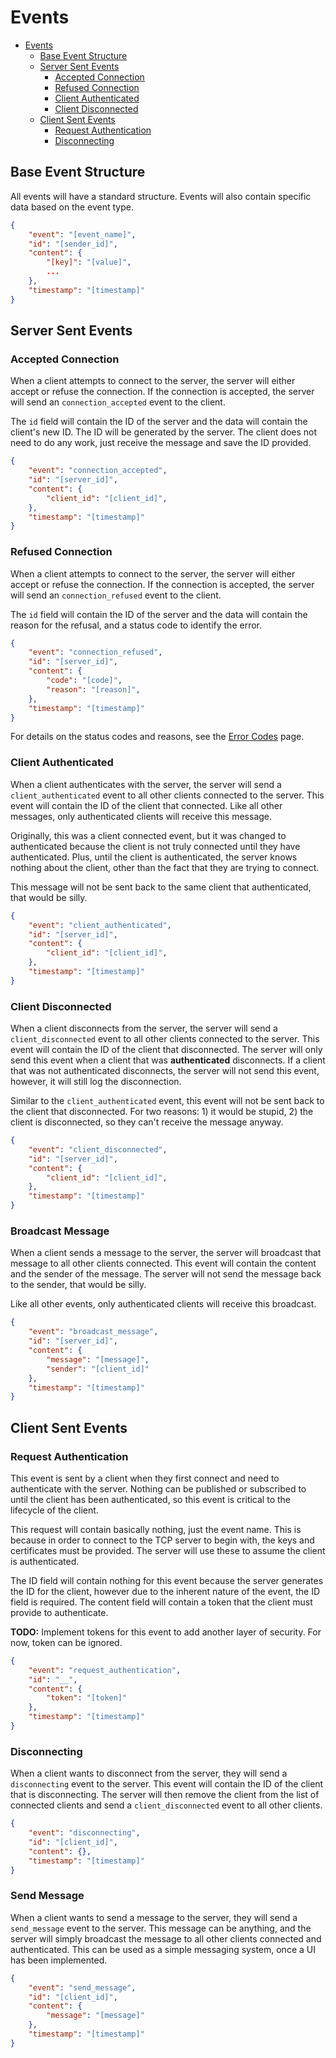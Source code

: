 # Events 

<!--toc:start-->
- [Events](#events)
  - [Base Event Structure](#base-event-structure)
  - [Server Sent Events](#server-sent-events)
    - [Accepted Connection](#accepted-connection)
    - [Refused Connection](#refused-connection)
    - [Client Authenticated](#client-authenticated)
    - [Client Disconnected](#client-disconnected)
  - [Client Sent Events](#client-sent-events)
    - [Request Authentication](#request-authentication)
    - [Disconnecting](#disconnecting)
<!--toc:end-->


## Base Event Structure

All events will have a standard structure. Events will also contain specific data based on the event type.

```json
{
    "event": "[event_name]",
    "id": "[sender_id]",
    "content": {
        "[key]": "[value]",
        ...
    },
    "timestamp": "[timestamp]"
}
```

## Server Sent Events

### Accepted Connection
When a client attempts to connect to the server, the server will either accept or refuse the connection. 
If the connection is accepted, the server will send an `connection_accepted` event to the client.

The `id` field will contain the ID of the server and the data will contain the client's new ID. The ID will
be generated by the server. The client does not need to do any work, just receive the message and save
the ID provided.

```json
{
    "event": "connection_accepted",
    "id": "[server_id]",
    "content": {
        "client_id": "[client_id]",
    },
    "timestamp": "[timestamp]"
}
```


### Refused Connection

When a client attempts to connect to the server, the server will either accept or refuse the connection. 
If the connection is accepted, the server will send an `connection_refused` event to the client.

The `id` field will contain the ID of the server and the data will contain the reason for the refusal, and
a status code to identify the error.

```json
{
    "event": "connection_refused",
    "id": "[server_id]",
    "content": {
        "code": "[code]",
        "reason": "[reason]",
    },
    "timestamp": "[timestamp]"
}
```

For details on the status codes and reasons, see the [Error Codes](error_codes.md) page.

### Client Authenticated

When a client authenticates with the server, the server will send a `client_authenticated` event to all other 
clients connected to the server. This event will contain the ID of the client that connected. Like all other 
messages, only authenticated clients will receive this message.

Originally, this was a client connected event, but it was changed to authenticated because the client is not
truly connected until they have authenticated. Plus, until the client is authenticated, the server knows nothing
about the client, other than the fact that they are trying to connect.

This message will not be sent back to the same client that authenticated, that would be silly.

```json
{
    "event": "client_authenticated",
    "id": "[server_id]",
    "content": {
        "client_id": "[client_id]",
    },
    "timestamp": "[timestamp]"
}
```

### Client Disconnected

When a client disconnects from the server, the server will send a `client_disconnected` event to all other clients
connected to the server. This event will contain the ID of the client that disconnected. The server will only send
this event when a client that was **authenticated** disconnects. If a client that was not authenticated disconnects,
the server will not send this event, however, it will still log the disconnection.

Similar to the `client_authenticated` event, this event will not be sent back to the client that disconnected. For
two reasons: 1) it would be stupid, 2) the client is disconnected, so they can't receive the message anyway.

```json
{
    "event": "client_disconnected",
    "id": "[server_id]",
    "content": {
        "client_id": "[client_id]",
    },
    "timestamp": "[timestamp]"
}
```

### Broadcast Message

When a client sends a message to the server, the server will broadcast that message to all other clients connected.
This event will contain the content and the sender of the message. The server will not send the message back to the 
sender, that would be silly.

Like all other events, only authenticated clients will receive this broadcast.

```json
{
    "event": "broadcast_message",
    "id": "[server_id]",
    "content": {
        "message": "[message]",
        "sender": "[client_id]"
    },
    "timestamp": "[timestamp]"
}
```


## Client Sent Events

### Request Authentication

This event is sent by a client when they first connect and need to authenticate with the server.
Nothing can be published or subscribed to until the client has been authenticated, so this event
is critical to the lifecycle of the client.

This request will contain basically nothing, just the event name. This is because in order to connect
to the TCP server to begin with, the keys and certificates must be provided. The server will use these
to assume the client is authenticated. 

The ID field will contain nothing for this event because the server generates the ID for the client,
however due to the inherent nature of the event, the ID field is required. The content field will 
contain a token that the client must provide to authenticate.

**TODO:** Implement tokens for this event to add another layer of security. For now, token can be ignored.

```json
{
    "event": "request_authentication",
    "id": "__",
    "content": {
        "token": "[token]"
    },
    "timestamp": "[timestamp]"
}
```

### Disconnecting

When a client wants to disconnect from the server, they will send a `disconnecting` event to the server.
This event will contain the ID of the client that is disconnecting. The server will then remove the client
from the list of connected clients and send a `client_disconnected` event to all other clients.

```json
{
    "event": "disconnecting",
    "id": "[client_id]",
    "content": {},
    "timestamp": "[timestamp]"
}
```

### Send Message

When a client wants to send a message to the server, they will send a `send_message` event to the server.
This message can be anything, and the server will simply broadcast the message to all other clients connected
and authenticated. This can be used as a simple messaging system, once a UI has been implemented.

```json
{
    "event": "send_message",
    "id": "[client_id]",
    "content": {
        "message": "[message]"
    },
    "timestamp": "[timestamp]"
}
```
